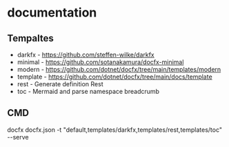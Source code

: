 # documentation
## Tempaltes

* darkfx - https://github.com/steffen-wilke/darkfx
* minimal - https://github.com/sotanakamura/docfx-minimal
* modern - https://github.com/dotnet/docfx/tree/main/templates/modern
* template -  https://github.com/dotnet/docfx/tree/main/docs/template
* rest - Generate definition Rest
* toc - Mermaid and parse namespace breadcrumb


## CMD
docfx docfx.json -t "default,templates/darkfx,templates/rest,templates/toc"  --serve
